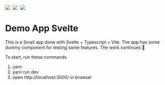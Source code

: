 ![](https://img.shields.io/badge/Svelte-informational?style=flat&logo=svelte&logoColor=ff3e00&&color=282c34)&nbsp;
![](https://img.shields.io/badge/TypeScript-informational?style=flat&logo=typescript&logoColor=white&color=0076c6)&nbsp;
![](https://img.shields.io/badge/Vite-informational?style=flat&logo=vite&logoColor=white&color=646cff)&nbsp;

# Demo App Svelte

This is a Small app done with Svelte + Typescript + Vite.
The app has some dummy component for testing some features.
The work continues 🐌

To start, run these commands

1. yarn
2. yarn run dev
3. open http://localhost:3000/ in browser

